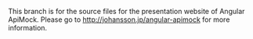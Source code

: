 This branch is for the source files for the presentation website of Angular ApiMock. Please go to http://johansson.jp/angular-apimock for more information.
